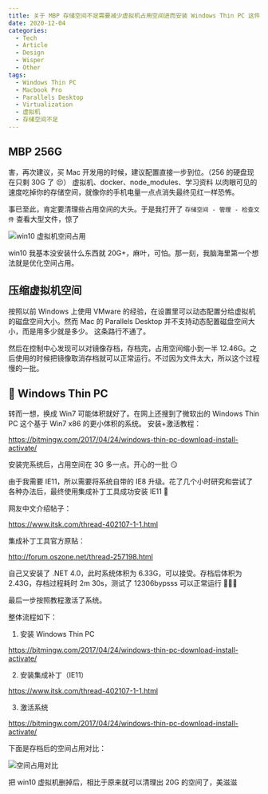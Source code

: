 ```yaml
---
title: 关于 MBP 存储空间不足需要减少虚拟机占用空间进而安装 Windows Thin PC 这件事
date: 2020-12-04
categories:
  - Tech
  - Article
  - Design
  - Wisper
  - Other
tags:
  - Windows Thin PC
  - Macbook Pro
  - Parallels Desktop
  - Virtualization
  - 虚拟机
  - 存储空间不足
---
```


## MBP 256G

害，再次建议，买 Mac 开发用的时候，建议配置直接一步到位。（256 的硬盘现在只剩 30G 了 😣）
虚拟机、docker、node_modules、学习资料 以肉眼可见的速度吃掉你的存储空间，就像你的手机电量一点点消失最终见红一样恐怖。

事已至此，肯定要清理些占用空间的大头。于是我打开了 `存储空间 - 管理 - 检查文件` 查看大型文件，惊了

<img src="~@images/2020/1204-1.jpg" alt="win10 虚拟机空间占用" class="half-width-image" >

win10 我基本没安装什么东西就 20G+，麻叶，可怕。那一刻，我脑海里第一个想法就是优化空间占用。

## 压缩虚拟机空间

按照以前 Windows 上使用 VMware 的经验，在设置里可以动态配置分给虚拟机的磁盘空间大小。然而 Mac 的 Parallels Desktop 并不支持动态配置磁盘空间大小，而是用多少就是多少。
这条路行不通了。

然后在控制中心发现可以对镜像存档，存档完，占用空间缩小到一半 12.46G。之后使用的时候把镜像取消存档就可以正常运行。不过因为文件太大，所以这个过程慢的一批。

## 🚀 Windows Thin PC

转而一想，换成 Win7 可能体积就好了。在网上还搜到了微软出的 Windows Thin PC 这个基于 Win7 x86 的更小体积的系统。
安装+激活教程：

https://bitmingw.com/2017/04/24/windows-thin-pc-download-install-activate/

安装完系统后，占用空间在 3G 多一点。开心的一批 😏

由于我需要 IE11，所以需要将系统自带的 IE8 升级。花了几个小时研究和尝试了各种办法后，最终使用集成补丁工具成功安装 IE11 🎉

网友中文介绍帖子：

https://www.itsk.com/thread-402107-1-1.html

集成补丁工具官方原贴：

http://forum.oszone.net/thread-257198.html

自己又安装了 .NET 4.0，此时系统体积为 6.33G，可以接受。存档后体积为 2.43G，存档过程耗时 2m 30s，测试了 12306bypsss 可以正常运行 🚀🚀🚀

最后一步按照教程激活了系统。

整体流程如下：

1. 安装 Windows Thin PC

<a href="https://bitmingw.com/2017/04/24/windows-thin-pc-download-install-activate/">https://bitmingw.com/2017/04/24/windows-thin-pc-download-install-activate/</a>

2. 安装集成补丁（IE11）

<a href="https://www.itsk.com/thread-402107-1-1.html">https://www.itsk.com/thread-402107-1-1.html</a>

3. 激活系统

<a href="https://bitmingw.com/2017/04/24/windows-thin-pc-download-install-activate/">https://bitmingw.com/2017/04/24/windows-thin-pc-download-install-activate/</a>

下面是存档后的空间占用对比：

<img src="~@images/2020/1204-2.png" alt="空间占用对比" class="half-width-image" >

把 win10 虚拟机删掉后，相比于原来就可以清理出 20G 的空间了，美滋滋
